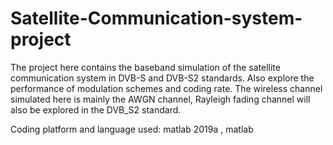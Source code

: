 # Satellite-Communication-system-project
The project here contains the baseband simulation of the satellite communication system in DVB-S and DVB-S2 standards. Also explore the performance of modulation schemes and coding rate.
The wireless channel simulated here is mainly the AWGN channel, Rayleigh fading channel will also be explored in the DVB_S2 standard.

Coding platform and language used: matlab 2019a , matlab
